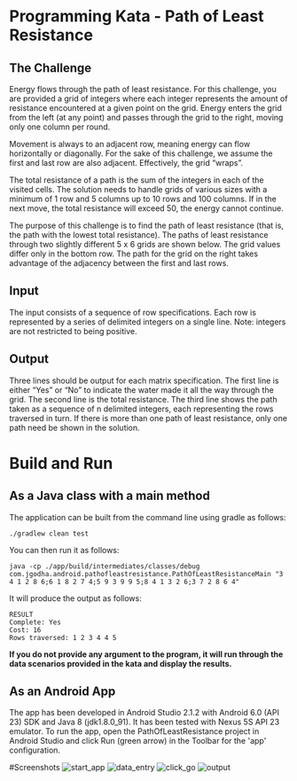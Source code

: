 # Programming Kata - Path of Least Resistance

## The Challenge
Energy flows through the path of least resistance. For this challenge, you are provided a grid of integers where each integer represents the amount of resistance encountered at a given point on the grid. Energy enters the grid from the left (at any point) and passes through the grid to the right, moving only one column per round.

Movement is always to an adjacent row, meaning energy can flow horizontally or diagonally. For the sake of this challenge, we assume the first and last row are also adjacent. Effectively, the grid “wraps”.

The total resistance of a path is the sum of the integers in each of the visited cells. The solution needs to handle grids of various sizes with a minimum of 1 row and 5 columns up to 10 rows and 100 columns. If in the next move, the total resistance will exceed 50, the energy cannot continue.

The purpose of this challenge is to find the path of least resistance (that is, the path with the lowest total resistance). The paths of least resistance through two slightly different 5 x 6 grids are shown below. The grid values differ only in the bottom row. The path for the grid on the right takes advantage of the adjacency between the first and last rows.

## Input
The input consists of a sequence of row specifications. Each row is represented by a series of delimited integers on a single line. Note: integers are not restricted to being positive.

## Output
Three lines should be output for each matrix specification. The first line is either “Yes” or “No” to indicate the water made it all the way through the grid. The second line is the total resistance. The third line shows the path taken as a sequence of n delimited integers, each representing the rows traversed in turn. If there is more than one path of least resistance, only one path need be shown in the solution.

# Build and Run

## As a Java class with a main method
The application can be built from the command line using gradle as follows: 
```
./gradlew clean test
```
You can then run it as follows:
```
java -cp ./app/build/intermediates/classes/debug com.jgodha.android.pathofleastresistance.PathOfLeastResistanceMain "3 4 1 2 8 6;6 1 8 2 7 4;5 9 3 9 9 5;8 4 1 3 2 6;3 7 2 8 6 4"
```
It will produce the output as follows:
```
RESULT
Complete: Yes
Cost: 16
Rows traversed: 1 2 3 4 4 5
```
**If you do not provide any argument to the program, it will run through the data scenarios provided in the kata and display the results.**

## As an Android App
The app has been developed in Android Studio 2.1.2 with Android 6.0 (API 23) SDK and Java 8 (jdk1.8.0_91). It has been tested with Nexus 5S API 23 emulator.
To run the app, open the PathOfLeastResistance project in Android Studio and click Run (green arrow) in the Toolbar for the 'app' configuration.

#Screenshots
![start_app](https://github.com/jgodha/polr-android/blob/master/app/src/main/resources/screenshots/start_app.png)
![data_entry](https://github.com/jgodha/polr-android/blob/master/app/src/main/resources/screenshots/data_entry.png)
![click_go](https://github.com/jgodha/polr-android/blob/master/app/src/main/resources/screenshots/click_go.png)
![output](https://github.com/jgodha/polr-android/blob/master/app/src/main/resources/screenshots/output.png)
